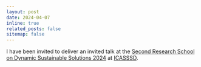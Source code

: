 ```yaml
---
layout: post
date: 2024-04-07
inline: true
related_posts: false
sitemap: false
---
```


I have been invited to deliver an invited talk at the [Second Research School on Dynamic Sustainable Solutions 2024](https://www.icasssd.org/second-research-school-2024) at [ICASSSD](https://icasssd.org).
